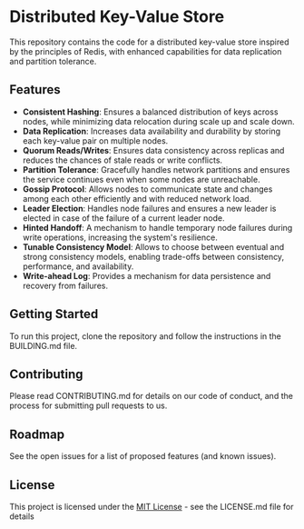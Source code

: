 # Distributed Key-Value Store

This repository contains the code for a distributed key-value store inspired by the principles of Redis, with enhanced capabilities for data replication and partition tolerance.

## Features

- **Consistent Hashing**: Ensures a balanced distribution of keys across nodes, while minimizing data relocation during scale up and scale down.
- **Data Replication**: Increases data availability and durability by storing each key-value pair on multiple nodes.
- **Quorum Reads/Writes**: Ensures data consistency across replicas and reduces the chances of stale reads or write conflicts.
- **Partition Tolerance**: Gracefully handles network partitions and ensures the service continues even when some nodes are unreachable.
- **Gossip Protocol**: Allows nodes to communicate state and changes among each other efficiently and with reduced network load.
- **Leader Election**: Handles node failures and ensures a new leader is elected in case of the failure of a current leader node.
- **Hinted Handoff**: A mechanism to handle temporary node failures during write operations, increasing the system's resilience.
- **Tunable Consistency Model**: Allows to choose between eventual and strong consistency models, enabling trade-offs between consistency, performance, and availability.
- **Write-ahead Log**: Provides a mechanism for data persistence and recovery from failures.

## Getting Started

To run this project, clone the repository and follow the instructions in the BUILDING.md file.

## Contributing

Please read CONTRIBUTING.md for details on our code of conduct, and the process for submitting pull requests to us.

## Roadmap

See the open issues for a list of proposed features (and known issues).

## License

This project is licensed under the [MIT License](https://opensource.org/licenses/MIT) - see the LICENSE.md file for details
